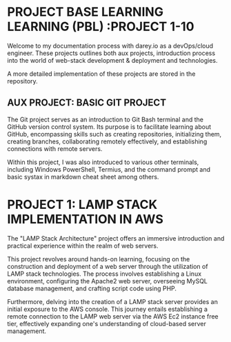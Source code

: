 # PROJECT BASE LEARNING LEARNING (PBL) :PROJECT 1-10

 Welcome to my documentation process with darey.io as a devOps/cloud engineer. These projects outlines both aux projects, introduction process into the world of web-stack development & deployment and technologies. 
 
 A more detailed implementation of these projects are stored in the repository.


 ## AUX PROJECT: BASIC GIT PROJECT
 The Git project serves as an introduction to Git Bash terminal and the GitHub version control system. Its purpose is to facilitate learning about GitHub, encompassing skills such as creating repositories, initializing them, creating branches, collaborating remotely effectively, and establishing connections with remote servers.
 
 Within this project, I was also introduced to various other terminals, including Windows PowerShell, Termius, and the command prompt and basic systax in markdown cheat sheet among others.
    
    
# PROJECT 1: LAMP STACK IMPLEMENTATION IN AWS
The "LAMP Stack Architecture" project offers an immersive introduction and practical experience within the realm of web servers.

This project revolves around hands-on learning, focusing on the construction and deployment of a web server through the utilization of LAMP stack technologies. The process involves establishing a Linux environment, configuring the Apache2 web server, overseeing MySQL database management, and crafting script code using PHP.

Furthermore, delving into the creation of a LAMP stack server provides an initial exposure to the AWS console. This journey entails establishing a remote connection to the LAMP web server via the AWS Ec2 instance free tier, effectively expanding one's understanding of cloud-based server management.


 
